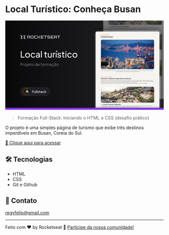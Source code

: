# Local Turístico: Conheça Busan

![preview](./.github/preview.png)

> Formação Full-Stack: Iniciando o HTML e CSS (desafio prático)

O projeto é uma simples página de turismo que exibe três destinos imperdíveis em Busan, Coreia do Sul.


[🔗 Clique aqui para acessar](https://regyfelipe.github.io/Local-Tur-stico/)


## 🛠️ Tecnologias

- HTML
- CSS
- Git e Github


## 💚 Contato

regyfelip@gmail.com

---

Feito com ♥ by Rocketseat :wave: [Participe da nossa comunidade!](https://discord.gg/rocketseat)